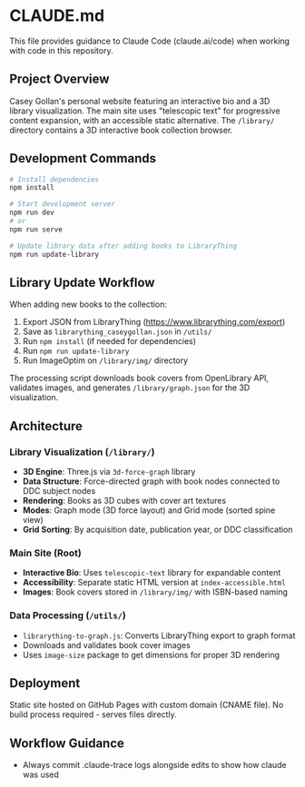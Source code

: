 # CLAUDE.md

This file provides guidance to Claude Code (claude.ai/code) when working with code in this repository.

## Project Overview

Casey Gollan's personal website featuring an interactive bio and a 3D library visualization. The main site uses "telescopic text" for progressive content expansion, with an accessible static alternative. The `/library/` directory contains a 3D interactive book collection browser.

## Development Commands

```bash
# Install dependencies
npm install

# Start development server
npm run dev
# or
npm run serve

# Update library data after adding books to LibraryThing
npm run update-library
```

## Library Update Workflow

When adding new books to the collection:

1. Export JSON from LibraryThing (https://www.librarything.com/export)
2. Save as `librarything_caseygollan.json` in `/utils/`
3. Run `npm install` (if needed for dependencies)
4. Run `npm run update-library`
5. Run ImageOptim on `/library/img/` directory

The processing script downloads book covers from OpenLibrary API, validates images, and generates `/library/graph.json` for the 3D visualization.

## Architecture

### Library Visualization (`/library/`)
- **3D Engine**: Three.js via `3d-force-graph` library
- **Data Structure**: Force-directed graph with book nodes connected to DDC subject nodes
- **Rendering**: Books as 3D cubes with cover art textures
- **Modes**: Graph mode (3D force layout) and Grid mode (sorted spine view)
- **Grid Sorting**: By acquisition date, publication year, or DDC classification

### Main Site (Root)
- **Interactive Bio**: Uses `telescopic-text` library for expandable content
- **Accessibility**: Separate static HTML version at `index-accessible.html`
- **Images**: Book covers stored in `/library/img/` with ISBN-based naming

### Data Processing (`/utils/`)
- `librarything-to-graph.js`: Converts LibraryThing export to graph format
- Downloads and validates book cover images
- Uses `image-size` package to get dimensions for proper 3D rendering

## Deployment

Static site hosted on GitHub Pages with custom domain (CNAME file). No build process required - serves files directly.

## Workflow Guidance

- Always commit .claude-trace logs alongside edits to show how claude was used